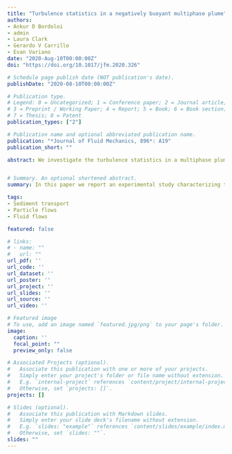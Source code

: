 ```yaml
---
title: "Turbulence statistics in a negatively buoyant multiphase plume"
authors:
- Ankur D Bordoloi
- admin
- Laura Clark
- Gerardo V Carrillo
- Evan Variano 
date: "2020-Aug-10T00:00:00Z"
doi: "https://doi.org/10.1017/jfm.2020.326"

# Schedule page publish date (NOT publication's date).
publishDate: "2020-08-10T00:00:00Z"

# Publication type.
# Legend: 0 = Uncategorized; 1 = Conference paper; 2 = Journal article;
# 3 = Preprint / Working Paper; 4 = Report; 5 = Book; 6 = Book section;
# 7 = Thesis; 8 = Patent
publication_types: ["2"]

# Publication name and optional abbreviated publication name.
publication: "*Journal of Fluid Mechanics, 896*: A19"
publication_short: ""

abstract: We investigate the turbulence statistics in a multiphase plume made of heavy particles (particle Reynolds number at terminal velocity is 450). Using refractive-index-matched stereoscopic particle image velocimetry, we measure the locations of particles whose buoyancy drives the formation of a multiphase plume, together with the local velocity of the induced flow in the ambient salt–water. Measurements of the mean axial flow in the plume centreplane follow Gaussian profiles and that of the mean radial flow is consistent with integral plume theory. The turbulence characteristics resemble those measured in a bubble plume, including strong anisotropy in the normal Reynolds stresses. However, we observe structural differences between the two multiphase plumes. First, the skewness of the probability density function of the axial velocity fluctuations is not that which would be predicted by simply reversing the direction of a bubble plume. Second, in contrast to a bubble plume, the particle plume has a non-negligible fluid-shear production term in the turbulent kinetic energy (TKE) budget. Third, the radial decay of all measured terms in the TKE budget is slower than those in a bubble plume. Despite these dissimilarities, a bigger picture emerges that applies to both flows. The TKE production by particles (or bubbles) roughly balances the viscous dissipation, except near the plume centreline. The one-dimensional power spectra of the velocity fluctuations show a -3 power law that puts both the particle and bubble plume in a category different from single-phase shear-flow turbulence..


# Summary. An optional shortened abstract.
summary: In this paper we report an experimental study characterizing the turbulence inside a heavy particle plume descending under gravity within a salt–water solution.

tags:
- Sediment transport
- Particle flows
- Fluid flows

featured: false

# links:
# - name: ""
#   url: ""
url_pdf: ''
url_code: ''
url_dataset: ''
url_poster: ''
url_project: ''
url_slides: ''
url_source: ''
url_video: ''

# Featured image
# To use, add an image named `featured.jpg/png` to your page's folder. 
image:
  caption: ''
  focal_point: ""
  preview_only: false

# Associated Projects (optional).
#   Associate this publication with one or more of your projects.
#   Simply enter your project's folder or file name without extension.
#   E.g. `internal-project` references `content/project/internal-project/index.md`.
#   Otherwise, set `projects: []`.
projects: []

# Slides (optional).
#   Associate this publication with Markdown slides.
#   Simply enter your slide deck's filename without extension.
#   E.g. `slides: "example"` references `content/slides/example/index.md`.
#   Otherwise, set `slides: ""`.
slides: ""
---
```

